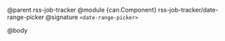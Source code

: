 @parent rss-job-tracker
@module {can.Component} rss-job-tracker/date-range-picker <date-range-picker>
@signature `<date-range-picker>`

@body

## <date-range-picker>

